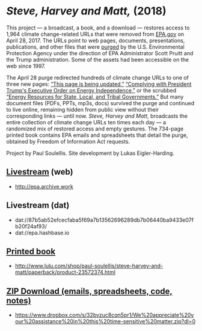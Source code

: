 # *Steve, Harvey and Matt,* (2018)

This project — a broadcast, a book, and a download — restores access to 1,964 climate change-related URLs that were removed from [EPA.gov](http://www.epa.gov) on April 28, 2017. The URLs point to web pages, documents, presentations, publications, and other files that were [purged](https://www.washingtonpost.com/news/energy-environment/wp/2017/04/28/epa-website-removes-climate-science-site-from-public-view-after-two-decades/?utm_term=.da4068a9c17b) by the U.S. Environmental Protection Agency under the direction of EPA Administrator Scott Pruitt and the Trump administration. Some of the assets had been accessible on the web since 1997. 

The April 28 purge redirected hundreds of climate change URLs to one of three new pages: [“This page is being updated,”](https://www.epa.gov/sites/production/files/signpost/cc.html) [“Complying with President Trump's Executive Order on Energy Independence,”](https://www.epa.gov/energy-independence) or the scrubbed [“Energy Resources for State, Local, and Tribal Governments.”](https://www.epa.gov/statelocalenergy#) But many document files (PDFs, PPTs, mp3s, docs) survived the purge and continued to live online, remaining hidden from public view without their corresponding links — until now. *Steve, Harvey and Matt,* broadcasts the entire collection of climate change URLs ten times each day — a randomized mix of restored access and empty gestures. The 734-page printed book contains EPA emails and spreadsheets that detail the purge, obtained by Freedom of Information Act requests.

Project by Paul Soulellis. Site development by Lukas Eigler-Harding.


## [Livestream](http://epa.archive.work) (web)

* http://epa.archive.work

## Livestream (dat)

* dat://87b5ab52efcecfaba5f69a7b13562696289db7b06440ba9433e07fb20f24af93/ 
* dat://epa.hashbase.io

## [Printed book](http://www.lulu.com/shop/paul-soulellis/steve-harvey-and-matt/paperback/product-23572374.html)

* http://www.lulu.com/shop/paul-soulellis/steve-harvey-and-matt/paperback/product-23572374.html

## [ZIP Download (emails, spreadsheets, code, notes)](https://www.dropbox.com/s/32bvzuc8cqn5pr1/We%20appreciate%20your%20assistance%20in%20this%20time-sensitive%20matter.zip?dl=0) 

* https://www.dropbox.com/s/32bvzuc8cqn5pr1/We%20appreciate%20your%20assistance%20in%20this%20time-sensitive%20matter.zip?dl=0

